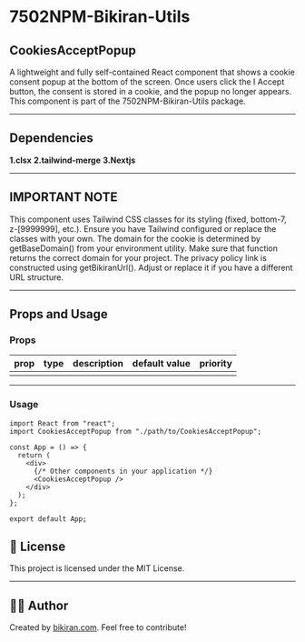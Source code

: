 # 7502NPM-Bikiran-Utils

## CookiesAcceptPopup

A lightweight and fully self-contained React component that shows a cookie consent popup at the bottom of the screen. Once users click the I Accept button, the consent is stored in a cookie, and the popup no longer appears. This component is part of the 7502NPM-Bikiran-Utils package.

---

## Dependencies

**1.clsx**
**2.tailwind-merge**
**3.Nextjs**

---

## IMPORTANT NOTE

This component uses Tailwind CSS classes for its styling (fixed, bottom-7, z-[9999999], etc.). Ensure you have Tailwind configured or replace the classes with your own.
The domain for the cookie is determined by getBaseDomain() from your environment utility. Make sure that function returns the correct domain for your project.
The privacy policy link is constructed using getBikiranUrl(). Adjust or replace it if you have a different URL structure.

---

## Props and Usage

### Props

| prop | type | description | default value | priority |
| ---- | ---- | ----------- | ------------- | -------- |
|      |      |             |               |          |

---

### Usage

```tsx
import React from "react";
import CookiesAcceptPopup from "./path/to/CookiesAcceptPopup";

const App = () => {
  return (
    <div>
      {/* Other components in your application */}
      <CookiesAcceptPopup />
    </div>
  );
};

export default App;
```

## 🔗 **License**

This project is licensed under the MIT License.

---

## 👨‍💻 **Author**

Created by [bikiran.com](https://bikiran.com/). Feel free to contribute!
